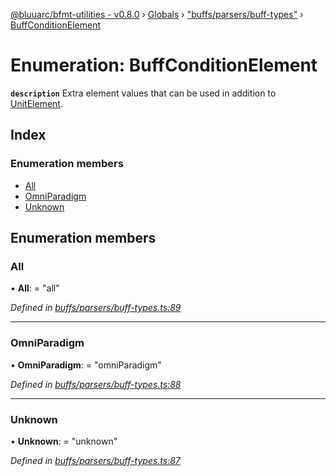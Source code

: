 [@bluuarc/bfmt-utilities - v0.8.0](../README.md) › [Globals](../globals.md) › ["buffs/parsers/buff-types"](../modules/_buffs_parsers_buff_types_.md) › [BuffConditionElement](_buffs_parsers_buff_types_.buffconditionelement.md)

# Enumeration: BuffConditionElement

**`description`** Extra element values that can be used in addition to [UnitElement](_datamine_types_.unitelement.md).

## Index

### Enumeration members

* [All](_buffs_parsers_buff_types_.buffconditionelement.md#all)
* [OmniParadigm](_buffs_parsers_buff_types_.buffconditionelement.md#omniparadigm)
* [Unknown](_buffs_parsers_buff_types_.buffconditionelement.md#unknown)

## Enumeration members

###  All

• **All**: = "all"

*Defined in [buffs/parsers/buff-types.ts:89](https://github.com/BluuArc/bfmt-utilities/blob/master/src/buffs/parsers/buff-types.ts#L89)*

___

###  OmniParadigm

• **OmniParadigm**: = "omniParadigm"

*Defined in [buffs/parsers/buff-types.ts:88](https://github.com/BluuArc/bfmt-utilities/blob/master/src/buffs/parsers/buff-types.ts#L88)*

___

###  Unknown

• **Unknown**: = "unknown"

*Defined in [buffs/parsers/buff-types.ts:87](https://github.com/BluuArc/bfmt-utilities/blob/master/src/buffs/parsers/buff-types.ts#L87)*
